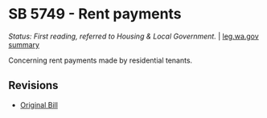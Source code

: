 # SB 5749 - Rent payments
*Status: First reading, referred to Housing & Local Government.* | [leg.wa.gov summary](https://app.leg.wa.gov/billsummary?BillNumber=5749&Year=2021)

Concerning rent payments made by residential tenants.

## Revisions
* [Original Bill](1/)